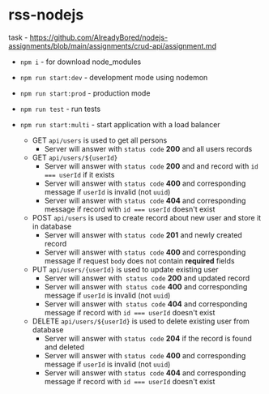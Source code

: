# rss-nodejs

task - https://github.com/AlreadyBored/nodejs-assignments/blob/main/assignments/crud-api/assignment.md

- `npm i` - for download node_modules
- `npm run start:dev` - development mode using nodemon
- `npm run start:prod` - production mode
- `npm run test` - run tests
- `npm run start:multi` - start application with a load balancer

  - GET `api/users` is used to get all persons
    - Server will answer with `status code` **200** and all users records
  - GET `api/users/${userId}`
    - Server will answer with `status code` **200** and and record with `id === userId` if it exists
    - Server will answer with `status code` **400** and corresponding message if `userId` is invalid (not `uuid`)
    - Server will answer with `status code` **404** and corresponding message if record with `id === userId` doesn't exist
  - POST `api/users` is used to create record about new user and store it in database
    - Server will answer with `status code` **201** and newly created record
    - Server will answer with `status code` **400** and corresponding message if request `body` does not contain **required** fields
  - PUT `api/users/{userId}` is used to update existing user
    - Server will answer with` status code` **200** and updated record
    - Server will answer with` status code` **400** and corresponding message if `userId` is invalid (not `uuid`)
    - Server will answer with` status code` **404** and corresponding message if record with `id === userId` doesn't exist
  - DELETE `api/users/${userId}` is used to delete existing user from database
    - Server will answer with `status code` **204** if the record is found and deleted
    - Server will answer with `status code` **400** and corresponding message if `userId` is invalid (not `uuid`)
    - Server will answer with `status code` **404** and corresponding message if record with `id === userId` doesn't exist
